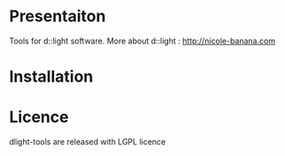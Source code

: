 # Presentaiton
Tools for d::light software.
More about d::light : 
http://nicole-banana.com
# Installation
# Licence
dlight-tools are released with LGPL licence
